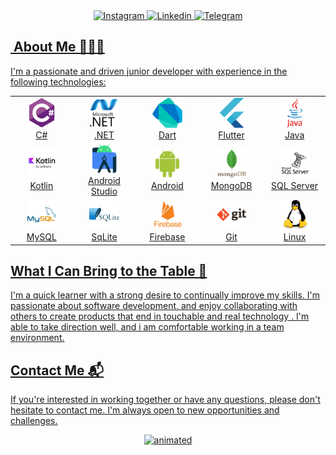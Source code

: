 <div id="badges" align="center">
  <a href="https://www.instagram.com/polgimeno/">
    <img src="https://img.shields.io/badge/Instagram-purple?logo=instagram&logoColor=white&style=for-the-badge" alt="Instagram"/>
  <a href="https://www.linkedin.com">
    <img src="https://img.shields.io/badge/Linkedin-blue?logo=linkedin&logoColor=white&style=for-the-badge" alt="Linkedin"/>
  <a href="https://t.me/pg995">
    <img src="https://img.shields.io/badge/Telegram-9cf?logo=telegram&logoColor=white&style=for-the-badge" alt="Telegram"/>
    
</div>
        

<h2> About Me 🧑‍💻👋</h2>

I'm a passionate and driven junior developer with experience in the following technologies:

<div align="center">
 <table>
  <tbody>
    <tr>
      <td align="center" width="96">
        <img src="https://github.com/devicons/devicon/blob/master/icons/csharp/csharp-original.svg" title="csharp" alt="c#" width="48" height="48" style="max-width: 100%;">
        <br>C#
      </td>
      <td align="center" width="96">
        <img src="https://github.com/devicons/devicon/blob/master/icons/dot-net/dot-net-original-wordmark.svg" title="dotnet" alt="net" width="48" height="48" style="max-width: 100%;">
        <br>.NET
      </td>
      <td align="center" width="96">
        <img src="https://github.com/devicons/devicon/blob/master/icons/dart/dart-original.svg" title="Dart" alt="Dart" width="48" height="48" style="max-width: 100%;">
        <br>Dart
      </td>
      <td align="center" width="96">
        <img src="https://github.com/devicons/devicon/blob/master/icons/flutter/flutter-original.svg" title="Flutter" alt="flutter" width="48" height="48" style="max-width: 100%;">
        <br>Flutter
      </td>
      <td align="center" width="96">
        <img src="https://github.com/devicons/devicon/blob/master/icons/java/java-original-wordmark.svg" title="Java" alt="java" width="48" height="48" style="max-width: 100%;">
        <br>Java
      </td>
    </tr>
    <tr>
      <td align="center" width="96">
        <img src="https://github.com/devicons/devicon/blob/master/icons/kotlin/kotlin-original-wordmark.svg" title="Kotlin" alt="kotlin" width="48" height="48" style="max-width: 100%;">
        <br>Kotlin
      </td>
      <td align="center" width="96">
        <img src="https://github.com/devicons/devicon/blob/master/icons/androidstudio/androidstudio-original.svg" title="Android Studio" alt="AndroidStudio" width="48" height="48" style="max-width: 100%;">
        <br>Android Studio
      </td>
      <td align="center" width="96">
        <img src="https://github.com/devicons/devicon/blob/master/icons/android/android-original.svg" title="Android" alt="Android" width="48" height="48" style="max-width: 100%;">
        <br>Android
      </td>
      <td align="center" width="96">
        <img src="https://github.com/devicons/devicon/blob/master/icons/mongodb/mongodb-original-wordmark.svg" title="Mongodb" alt="Mongo" width="48" height="48" style="max-width: 100%;">
        <br>MongoDB
      </td>
      <td align="center" width="96">
        <img src="https://github.com/devicons/devicon/blob/master/icons/microsoftsqlserver/microsoftsqlserver-plain-wordmark.svg" title="SQLServer" alt="MSSql" width="48" height="48" style="max-width: 100%;">
        <br>SQL Server
      </td>
    </tr>
    <tr>
      <td align="center" width="96">
        <img src="https://github.com/devicons/devicon/blob/master/icons/mysql/mysql-original-wordmark.svg" title="MySql" alt="MYSQL" width="48" height="48" style="max-width: 100%;">
<br>MySQL
</td>
<td align="center" width="96">
<img src="https://github.com/devicons/devicon/blob/master/icons/sqlite/sqlite-original-wordmark.svg" title="SqLite" alt="sqlite" width="48" height="48" style="max-width: 100%;">
<br>SqLite
</td>
<td align="center" width="96">
<img src="https://github.com/devicons/devicon/blob/master/icons/firebase/firebase-plain-wordmark.svg" title="Firebase" alt="firebase" width="48" height="48" style="max-width: 100%;">
<br>Firebase
</td>
<td align="center" width="96">
<img src="https://github.com/devicons/devicon/blob/master/icons/git/git-original-wordmark.svg" title="Git" alt="git" width="48" height="48" style="max-width: 100%;">
<br>Git
</td>
<td align="center" width="96">
<img src="https://github.com/devicons/devicon/blob/master/icons/linux/linux-original.svg" title="Linux" alt="linux" width="48" height="48" style="max-width: 100%;">
<br>Linux
</td>
</tr>

  </tbody>
</table>
</div>


<h2>What I Can Bring to the Table 💪</h2>

I'm a quick learner with a strong desire to continually improve my skills. I'm passionate about software development, and enjoy collaborating with others to create products that end in touchable and real technology . I'm able to take direction well, and i am comfortable working in a team environment.

<h2>Contact Me 📬</h2>

If you're interested in working together or have any questions, please don't hesitate to contact me. I'm always open to new opportunities and challenges.


<p align="center">
  <img src="https://i.makeagif.com/media/8-17-2015/ow6u2T.gif" alt="animated" />
</p>

